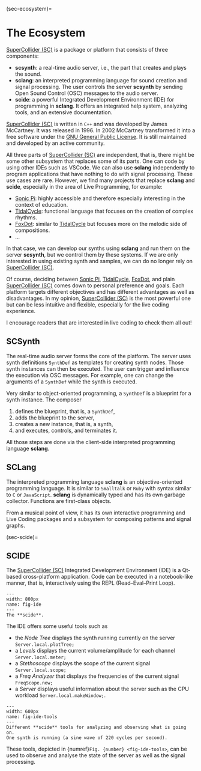 (sec-ecosystem)=
# The Ecosystem

[SuperCollider (SC)](https://supercollider.github.io/) is a package or platform that consists of three components:
+ **scsynth**: a real-time audio server, i.e., the part that creates and plays the sound.
+ **sclang**: an interpreted programming language for sound creation and signal processing. The user controls the server **scsynth** by sending Open Sound Control (OSC) messages to the audio server.
+ **scide**: a powerful Integrated Development Environment (IDE) for programming in **sclang**. It offers an integrated help system, analyzing tools, and an extensive documentation.

[SuperCollider (SC)](https://supercollider.github.io/) is written in ``C++`` and was developed by James McCartney.
It was released in 1996.
In 2002 McCartney transformed it into a free software under the [GNU General Public License](https://www.gnu.org/licenses/gpl-3.0.en.html).
It is still maintained and developed by an active community.

All three parts of [SuperCollider (SC)](https://supercollider.github.io/) are independent, that is, there might be some other subsystem that replaces some of its parts.
One can code by using other IDEs such as VSCode.
We can also use **sclang** independently to program applications that have nothing to do with signal processing.
These use cases are rare.
However, we find many projects that replace **sclang** and **scide**, especially in the area of Live Programming, for example:

+ [Sonic Pi](https://sonic-pi.net/): highly accessible and therefore especially interesting in the context of education.
+ [TidalCycle](https://tidalcycles.org/): functional language that focuses on the creation of complex rhythms.
+ [FoxDot](https://foxdot.org/): similar to [TidalCycle](https://tidalcycles.org/) but focuses more on the melodic side of compositions.
+ ...

In that case, we can develop our synths using **sclang** and run them on the server **scsynth**, but we control them by these systems.
If we are only interested in using existing synth and samples, we can do no longer rely on [SuperCollider (SC)](https://supercollider.github.io/).

Of course, deciding between [Sonic Pi](https://sonic-pi.net/), [TidalCycle](https://tidalcycles.org/), [FoxDot](https://foxdot.org/), and plain [SuperCollider (SC)](https://supercollider.github.io/) comes down to personal preference and goals.
Each platform targets different objectives and has different advantages as well as disadvantages.
In my opinion, [SuperCollider (SC)](https://supercollider.github.io/) is the most powerful one but can be less intuitive and flexible, especially for the live coding experience.

I encourage readers that are interested in live coding to check them all out!

## SCSynth

The real-time audio server forms the core of the platform.
The server uses synth definitions ``SynthDef`` as templates for creating synth nodes.
Those synth instances can then be executed.
The user can trigger and influence the execution via OSC messages.
For example, one can change the arguments of a ``SynthDef`` while the synth is executed.

Very similar to object-oriented programming, a ``SynthDef`` is a blueprint for a synth instance.
The composer

1. defines the blueprint, that is, a ``SynthDef``,
2. adds the blueprint to the server,
3. creates a new instance, that is, a synth,
4. and executes, controls, and terminates it.

All those steps are done via the client-side interpreted programming language **sclang**.

## SCLang

The interpreted programming language **sclang** is an objective-oriented programming language.
It is similar to ``Smalltalk`` or ``Ruby`` with syntax similar to ``C`` or ``JavaScript``.
**sclang** is dynamically typed and has its own garbage collector.
Functions are first-class objects.

From a musical point of view, it has its own interactive programming and Live Coding packages and a subsystem for composing patterns and signal graphs.

(sec-scide)=
## SCIDE

The [SuperCollider (SC)](https://supercollider.github.io/) Integrated Development Environment (IDE) is a Qt-based cross-platform application.
Code can be executed in a notebook-like manner, that is, interactively using the REPL (Read–Eval–Print Loop).

```{figure} ../../figs/supercollider/ecosystem/ide.png
---
width: 800px
name: fig-ide
---
The **scide**.
```

The IDE offers some useful tools such as

+ the *Node Tree* displays the synth running currently on the server ``Server.local.plotTree;``
+ a *Levels* displays the current volume/amplitude for each channel ``Server.local.meter;``
+ a *Stethoscope* displays the scope of the current signal ``Server.local.scope;``
+ a *Freq Analyzer* that displays the frequencies of the current signal ``FreqScope.new;``
+ a *Server* displays useful information about the server such as the CPU workload ``Server.local.makeWindow;``.

```{figure} ../../figs/supercollider/ecosystem/ide-tools.png
---
width: 600px
name: fig-ide-tools
---
Different **scide** tools for analyzing and observing what is going on.
One synth is running (a sine wave of 220 cycles per second).
```

These tools, depicted in {numref}`Fig. {number} <fig-ide-tools>`, can be used to observe and analyse the state of the server as well as the signal processing.
